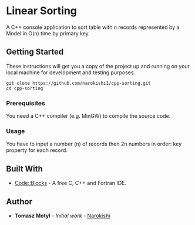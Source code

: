 # Linear Sorting

A C++ console application to sort table with n records represented by a Model in O(n) time by primary key.

## Getting Started

These instructions will get you a copy of the project up and running on your local machine for development and testing purposes.

```
git clone https://github.com/narokishi1/cpp-sorting.git
cd cpp-sorting
```

### Prerequisites
You need a C++ compiler (e.g. MinGW) to compile the source code.

### Usage
You have to input a number (n) of records then 2n numbers in order: key property for each record.

## Built With

* [Code::Blocks](http://www.codeblocks.org/) - A free C, C++ and Fortran IDE.

## Author

* **Tomasz Motyl** - *Initial work* - [Narokishi](https://github.com/narokishi)
